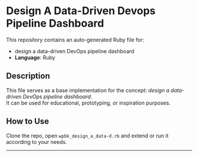 # Design A Data-Driven Devops Pipeline Dashboard

This repository contains an auto-generated Ruby file for:

- design a data-driven DevOps pipeline dashboard
- **Language**: Ruby

## Description

This file serves as a base implementation for the concept: *design a data-driven DevOps pipeline dashboard*.  
It can be used for educational, prototyping, or inspiration purposes.

## How to Use

Clone the repo, open `wpbk_design_a_data-d.rb` and extend or run it according to your needs.

---


